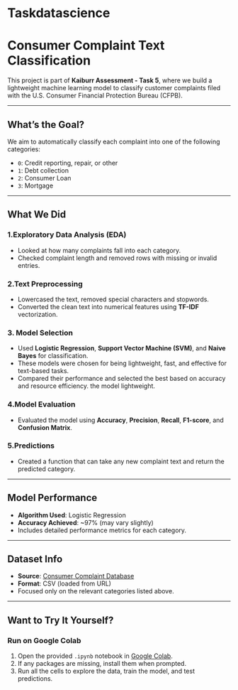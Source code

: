 # Taskdatascience
#  Consumer Complaint Text Classification

This project is part of **Kaiburr Assessment - Task 5**, where we build a lightweight machine learning model to classify customer complaints filed with the U.S. Consumer Financial Protection Bureau (CFPB).

---

##  What’s the Goal?

We aim to automatically classify each complaint into one of the following categories:

- `0`: Credit reporting, repair, or other  
- `1`: Debt collection  
- `2`: Consumer Loan  
- `3`: Mortgage  

---

## What We Did

### 1.Exploratory Data Analysis (EDA)
- Looked at how many complaints fall into each category.
- Checked complaint length and removed rows with missing or invalid entries.

### 2.Text Preprocessing
- Lowercased the text, removed special characters and stopwords.
- Converted the clean text into numerical features using **TF-IDF** vectorization.

### 3. Model Selection
- Used **Logistic Regression**, **Support Vector Machine (SVM)**, and **Naive Bayes** for classification.
- These models were chosen for being lightweight, fast, and effective for text-based tasks.
- Compared their performance and selected the best based on accuracy and resource efficiency.
 the model lightweight.

### 4.Model Evaluation
- Evaluated the model using **Accuracy**, **Precision**, **Recall**, **F1-score**, and **Confusion Matrix**.

### 5.Predictions
- Created a function that can take any new complaint text and return the predicted category.

---

## Model Performance

- **Algorithm Used**: Logistic Regression  
- **Accuracy Achieved**: ~97% (may vary slightly)
- Includes detailed performance metrics for each category.

---

## Dataset Info

- **Source**: [Consumer Complaint Database](https://catalog.data.gov/dataset/consumer-complaint-database)  
- **Format**: CSV (loaded from URL)  
- Focused only on the relevant categories listed above.

---

## Want to Try It Yourself?

### Run on Google Colab

1. Open the provided `.ipynb` notebook in [Google Colab](https://colab.research.google.com/).
2. If any packages are missing, install them when prompted.
3. Run all the cells to explore the data, train the model, and test predictions.
